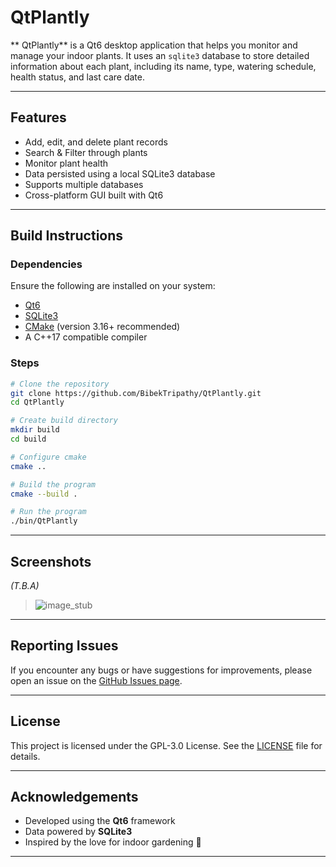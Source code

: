 # QtPlantly

**	QtPlantly** is a Qt6 desktop application that helps you monitor and manage your indoor plants. It uses an `sqlite3` database to store detailed information about each plant, including its name, type, watering schedule, health status, and last care date.

---

## Features

* Add, edit, and delete plant records
* Search & Filter through plants
* Monitor plant health
* Data persisted using a local SQLite3 database
* Supports multiple databases
* Cross-platform GUI built with Qt6

---

## Build Instructions

### Dependencies

Ensure the following are installed on your system:

* [Qt6](https://www.qt.io/)
* [SQLite3](https://sqlite.org/index.html)
* [CMake](https://cmake.org/) (version 3.16+ recommended)
* A C++17 compatible compiler

### Steps

```sh
# Clone the repository
git clone https://github.com/BibekTripathy/QtPlantly.git
cd QtPlantly

# Create build directory
mkdir build
cd build

# Configure cmake
cmake ..

# Build the program
cmake --build .

# Run the program
./bin/QtPlantly
```

---

## Screenshots

*(T.B.A)*

> ![image_stub](/path/to/screenshot.jpg)

---

## Reporting Issues

If you encounter any bugs or have suggestions for improvements, please open an issue on the [GitHub Issues page](https://github.com/BibekTripathy/QtPlantly/issues).

---

## License

This project is licensed under the GPL-3.0 License. See the [LICENSE](LICENSE) file for details.

---

## Acknowledgements

* Developed using the **Qt6** framework
* Data powered by **SQLite3**
* Inspired by the love for indoor gardening 🌱

---
